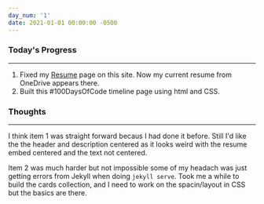 ```yaml
---
day_num: '1'
date: 2021-01-01 00:00:00 -0500
---
```

### Today's Progress

--------------------

1. Fixed my [Resume](https://jeremiahharemza.com/resume.html) page on this site. Now my current resume from OneDrive appears there.
2. Built this #100DaysOfCode timeline page using html and CSS.

### Thoughts

-------------------

I think item 1 was straight forward becaus I had done it before. Still I'd like the  the header and description centered as it looks weird with the resume embed centered and the text not centered.

Item 2 was much harder but not impossible some of my headach was just getting errors from Jekyll when doing `jekyll serve`. Took me a while to build the cards collection, and I need to work on the spacin/layout in CSS but the basics are there.
